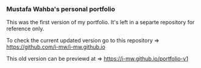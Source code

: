 ### Mustafa Wahba's personal portfolio
This was the first version of my portfolio. It's left in a separte repository for reference only.

To check the current updated version go to this repository => https://github.com/i-mw/i-mw.github.io

This old version can be previewd at => https://i-mw.github.io/portfolio-v1
